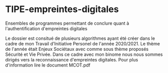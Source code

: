 # TIPE-empreintes-digitales
Ensembles de programmes permettant de conclure quant à l'authentification d'empreintes digitales

Le dossier est consitué de plusieurs algorithmes ayant été créer dans le cadre de mon Travail d'Initiative Personel de l'année 2020/2021.
Le thème de l'année était Enjeux Sociétaux avec comme sous thème proposés Sécurité et Vie Privée. Dans ce cadre avec mon binome nous nous sommes dirigés 
vers la reconnaissance d'empreintes digitales.
Pour plus d'information lire le document MCOT.pdf
